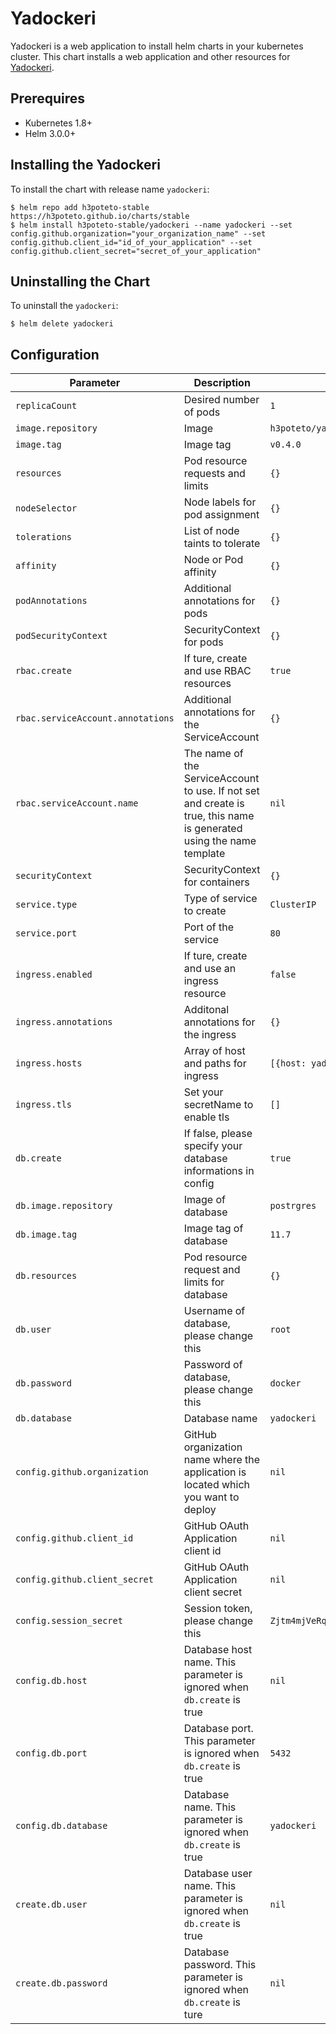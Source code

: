 # Yadockeri
Yadockeri is a web application to install helm charts in your kubernetes cluster. This chart installs a web application and other resources for [Yadockeri](https://github.com/h3poteto/yadockeri).

## Prerequires
- Kubernetes 1.8+
- Helm 3.0.0+

## Installing the Yadockeri
To install the chart with release name `yadockeri`:

```
$ helm repo add h3poteto-stable https://h3poteto.github.io/charts/stable
$ helm install h3poteto-stable/yadockeri --name yadockeri --set config.github.organization="your_organization_name" --set config.github.client_id="id_of_your_application" --set config.github.client_secret="secret_of_your_application"
```

## Uninstalling the Chart
To uninstall the `yadockeri`:

```
$ helm delete yadockeri
```

## Configuration

Parameter | Description | Default
|------|------|------|
| `replicaCount` | Desired number of pods | `1` |
| `image.repository` | Image | `h3poteto/yadockeri` |
| `image.tag` | Image tag | `v0.4.0` |
| `resources` | Pod resource requests and limits | `{}` |
| `nodeSelector` | Node labels for pod assignment | `{}` |
| `tolerations` | List of node taints to tolerate | `{}` |
| `affinity` | Node or Pod affinity | `{}` |
| `podAnnotations` | Additional annotations for pods | `{}` |
| `podSecurityContext` | SecurityContext for pods | `{}` |
| `rbac.create` | If ture, create and use RBAC resources | `true` |
| `rbac.serviceAccount.annotations` | Additional annotations for the ServiceAccount | `{}` |
| `rbac.serviceAccount.name` | The name of the ServiceAccount to use. If not set and create is true, this name is generated using the name template | `nil` |
| `securityContext` | SecurityContext for containers | `{}` |
| `service.type` | Type of service to create | `ClusterIP` |
| `service.port` | Port of the service | `80` |
| `ingress.enabled` | If ture, create and use an ingress resource | `false` |
| `ingress.annotations` | Additonal annotations for the ingress | `{}` |
| `ingress.hosts` | Array of host and paths for ingress | `[{host: yadockeri.example.com, paths: []]` |
| `ingress.tls` | Set your secretName to enable tls | `[]` |
| `db.create` | If false, please specify your database informations in config | `true` |
| `db.image.repository` | Image of database | `postrgres` |
| `db.image.tag` | Image tag of database | `11.7` |
| `db.resources` | Pod resource request and limits for database | `{}` |
| `db.user` | Username of database, please change this | `root` |
| `db.password` | Password of database, please change this | `docker` |
| `db.database` | Database name | `yadockeri` |
| `config.github.organization` | GitHub organization name where the application is located which you want to deploy | `nil` |
| `config.github.client_id` | GitHub OAuth Application client id | `nil` |
| `config.github.client_secret` | GitHub OAuth Application client secret | `nil` |
| `config.session_secret` | Session token, please change this | `Zjtm4mjVeRqU6Mh774Zn2LvXPRqiH7wDY9ryx7U4N` |
| `config.db.host` | Database host name. This parameter is ignored when `db.create` is true | `nil` |
| `config.db.port` | Database port. This parameter is ignored when `db.create` is true | `5432` |
| `config.db.database` | Database name. This parameter is ignored when `db.create` is true | `yadockeri` |
| `create.db.user` | Database user name. This parameter is ignored when `db.create` is true | `nil` |
| `create.db.password` | Database password. This parameter is ignored when `db.create` is ture | `nil` |
